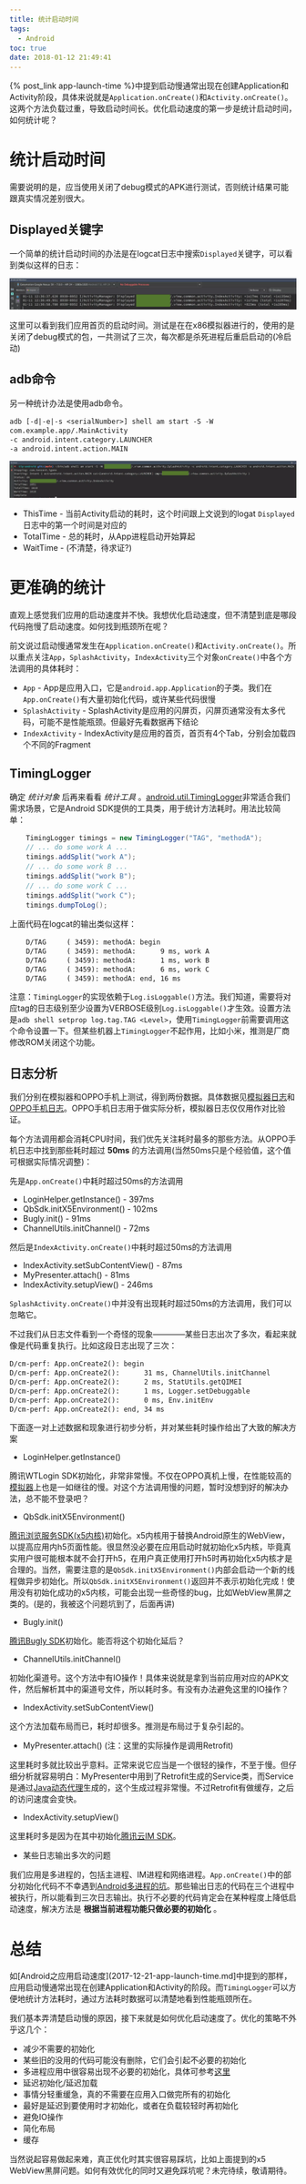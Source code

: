 ```yaml
---
title: 统计启动时间
tags:
  - Android
toc: true
date: 2018-01-12 21:49:41
---
```


{% post_link app-launch-time %}中提到启动慢通常出现在创建Application和Activity阶段，具体来说就是`Application.onCreate()`和`Activity.onCreate()`。这两个方法负载过重，导致启动时间长。优化启动速度的第一步是统计启动时间，如何统计呢？
<!--more-->

# 统计启动时间
需要说明的是，应当使用关闭了debug模式的APK进行测试，否则统计结果可能跟真实情况差别很大。

## Displayed关键字
一个简单的统计启动时间的办法是在logcat日志中搜索`Displayed`关键字，可以看到类似这样的日志：

![](/images/1515746480768.webp)

这里可以看到我们应用首页的启动时间。测试是在在x86模拟器进行的，使用的是关闭了debug模式的包，一共测试了三次，每次都是杀死进程后重启启动的(冷启动)

## adb命令
另一种统计办法是使用adb命令。

```
adb [-d|-e|-s <serialNumber>] shell am start -S -W
com.example.app/.MainActivity
-c android.intent.category.LAUNCHER
-a android.intent.action.MAIN
```

![](/images/1515747098555.webp)

+ ThisTime - 当前Activity启动的耗时，这个时间跟上文说到的logat `Displayed`日志中的第一个时间是对应的
+ TotalTime - 总的耗时，从App进程启动开始算起
+ WaitTime - (不清楚，待求证?)

# 更准确的统计
直观上感觉我们应用的启动速度并不快。我想优化启动速度，但不清楚到底是哪段代码拖慢了启动速度。如何找到瓶颈所在呢？

前文说过启动慢通常发生在`Application.onCreate()`和`Activity.onCreate()`。所以重点关注`App`，`SplashActivity`，`IndexActivity`三个对象`onCreate()`中各个方法调用的具体耗时：

- `App` - App是应用入口，它是`android.app.Application`的子类。我们在`App.onCreate()`有大量初始化代码，或许某些代码很慢
- `SplashActivity` - SplashActivity是应用的闪屏页，闪屏页通常没有太多代码，可能不是性能瓶颈。但最好先看数据再下结论
- `IndexActivity` - IndexActivity是应用的首页，首页有4个Tab，分别会加载四个不同的Fragment

## TimingLogger
确定 _统计对象_ 后再来看看 _统计工具_ 。[android.util.TimingLogger](https://developer.android.com/reference/android/util/TimingLogger.html)非常适合我们需求场景，它是Android SDK提供的工具类，用于统计方法耗时。用法比较简单：

```java
    TimingLogger timings = new TimingLogger("TAG", "methodA");
    // ... do some work A ...
    timings.addSplit("work A");
    // ... do some work B ...
    timings.addSplit("work B");
    // ... do some work C ...
    timings.addSplit("work C");
    timings.dumpToLog();
```

上面代码在logcat的输出类似这样：

```
    D/TAG     ( 3459): methodA: begin
    D/TAG     ( 3459): methodA:      9 ms, work A
    D/TAG     ( 3459): methodA:      1 ms, work B
    D/TAG     ( 3459): methodA:      6 ms, work C
    D/TAG     ( 3459): methodA: end, 16 ms
```

注意：`TimingLogger`的实现依赖于`Log.isLoggable()`方法。我们知道，需要将对应tag的日志级别至少设置为VERBOSE级别`Log.isLoggable()`才生效。设置方法是`adb shell setprop log.tag.TAG <Level>`，使用`TimingLogger`前需要调用这个命令设置一下。但某些机器上`TimingLogger`不起作用，比如小米，推测是厂商修改ROM关闭这个功能。

## 日志分析
我们分别在模拟器和OPPO手机上测试，得到两份数据。具体数据见[模拟器日志](timing-log-emualtor.txt)和[OPPO手机日志](timing-log-oppo.txt)。OPPO手机日志用于做实际分析，模拟器日志仅仅用作对比验证。

每个方法调用都会消耗CPU时间，我们优先关注耗时最多的那些方法。从OPPO手机日志中找到那些耗时超过 **50ms** 的方法调用(当然50ms只是个经验值，这个值可根据实际情况调整)：

先是`App.onCreate()`中耗时超过50ms的方法调用

+ LoginHelper.getInstance() - 397ms
+ QbSdk.initX5Environment() - 102ms
+ Bugly.init() - 91ms
+ ChannelUtils.initChannel() - 72ms

然后是`IndexActivity.onCreate()`中耗时超过50ms的方法调用

+ IndexActivity.setSubContentView() - 87ms
+ MyPresenter.attach() - 81ms
+ IndexActivity.setupView() - 246ms

`SplashActivity.onCreate()`中并没有出现耗时超过50ms的方法调用，我们可以忽略它。

不过我们从日志文件看到一个奇怪的现象————某些日志出次了多次，看起来就像是代码重复执行。比如这段日志出现了三次：

```
D/cm-perf: App.onCreate2(): begin
D/cm-perf: App.onCreate2():      31 ms, ChannelUtils.initChannel
D/cm-perf: App.onCreate2():      2 ms, StatUtils.getQIMEI
D/cm-perf: App.onCreate2():      1 ms, Logger.setDebuggable
D/cm-perf: App.onCreate2():      0 ms, Env.initEnv
D/cm-perf: App.onCreate2(): end, 34 ms
```

下面逐一对上述数据和现象进行初步分析，并对某些耗时操作给出了大致的解决方案

+ LoginHelper.getInstance() 

腾讯WTLogin SDK初始化，非常非常慢。不仅在OPPO真机上慢，在性能较高的[模拟器](timing-log-emualtor.txt)上也是一如继往的慢。对这个方法调用慢的问题，暂时没想到好的解决办法，总不能不登录吧？

+ QbSdk.initX5Environment()

[腾讯浏览服务SDK(x5内核)](https://x5.tencent.com/tbs/)初始化。x5内核用于替换Android原生的WebView，以提高应用内h5页面性能。很显然没必要在应用启动时就初始化x5内核，毕竟真实用户很可能根本就不会打开h5，在用户真正使用打开h5时再初始化x5内核才是合理的。当然，需要注意的是`QbSdk.initX5Environment()`内部会启动一个新的线程做异步初始化。所以`QbSdk.initX5Environment()`返回并不表示初始化完成！使用没有初始化成功的x5内核，可能会出现一些奇怪的bug，比如WebView黑屏之类的。(是的，我被这个问题坑到了，后面再讲)

+ Bugly.init()

[腾讯Bugly SDK](https://bugly.qq.com/v2/)初始化。能否将这个初始化延后？

+ ChannelUtils.initChannel()

初始化渠道号。这个方法中有IO操作！具体来说就是拿到当前应用对应的APK文件，然后解析其中的渠道号文件，所以耗时多。有没有办法避免这里的IO操作？

+ IndexActivity.setSubContentView()

这个方法加载布局而已，耗时却很多。推测是布局过于复杂引起的。

+ MyPresenter.attach() (注：这里的实际操作是调用Retrofit)

这里耗时多就比较出乎意料。正常来说它应当是一个很轻的操作，不至于慢。但仔细分析就容易明白：MyPresenter中用到了Retrofit生成的Service类，而Service是通过[Java动态代理](https://github.com/square/retrofit/blob/master/retrofit/src/main/java/retrofit2/Retrofit.java#L133)生成的，这个生成过程非常慢。不过Retrofit有做缓存，之后的访问速度会变快。

+ IndexActivity.setupView()

这里耗时多是因为在其中初始化[腾讯云IM SDK](https://cloud.tencent.com/product/im)。

+ 某些日志输出多次的问题

我们应用是多进程的，包括主进程、IM进程和网络进程。`App.onCreate()`中的部分初始化代码不不幸遇到[Android多进程的坑](http://yifeng.studio/2017/06/16/android-multi-process-things/)。那些输出日志的代码在三个进程中被执行，所以能看到三次日志输出。执行不必要的代码肯定会在某种程度上降低启动速度，解决方法是 **根据当前进程功能只做必要的初始化** 。

# 总结
如[Android之应用启动速度](2017-12-21-app-launch-time.md]中提到的那样，应用启动慢通常出现在创建Application和Activity的阶段。而`TimingLogger`可以方便地统计方法耗时，通过方法耗时数据可以清楚地看到性能瓶颈所在。

我们基本弄清楚启动慢的原因，接下来就是如何优化启动速度了。优化的策略不外乎这几个：

+ 减少不需要的初始化
 + 某些旧的没用的代码可能没有删除，它们会引起不必要的初始化
 + 多进程应用中很容易出现不必要的初始化，具体可参考[这里](http://yifeng.studio/2017/06/16/android-multi-process-things/)
+ 延迟初始化/延迟加载
 + 事情分轻重缓急，真的不需要在应用入口做完所有的初始化
 + 最好是延迟到要使用时才初始化，或者在负载较轻时再初始化
+ 避免IO操作
+ 简化布局
+ 缓存

当然说起容易做起来难，真正优化时其实很容易踩坑，比如上面提到的x5 WebView黑屏问题。如何有效优化的同时又避免踩坑呢？未完待续，敬请期待。